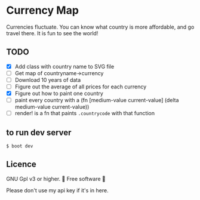 # Currency Map
Currencies fluctuate. You can know what country is more affordable, and go travel there. It is fun to see the world!

## TODO

- [x] Add class with country name to SVG file
- [ ] Get map of countryname->currency
- [ ] Download 10 years of data
- [ ] Figure out the average of all prices for each currency
- [x] Figure out how to paint one country
- [ ] paint every country with a (fn [medium-value current-value] (delta medium-value current-value))
- [ ] render! is a fn that paints `.countrycode` with that function

## to run dev server
`$ boot dev`

## Licence
GNU Gpl v3 or higher. 💓 Free software 💓

Please don't use my api key if it's in here.
